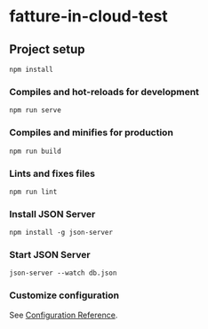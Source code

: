 # fatture-in-cloud-test

## Project setup

```
npm install
```

### Compiles and hot-reloads for development

```
npm run serve
```

### Compiles and minifies for production

```
npm run build
```

### Lints and fixes files

```
npm run lint
```

### Install JSON Server

```
npm install -g json-server
```

### Start JSON Server

```
json-server --watch db.json
```

### Customize configuration

See [Configuration Reference](https://cli.vuejs.org/config/).
